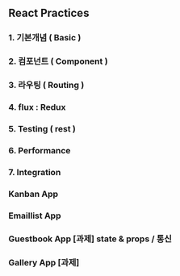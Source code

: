 ## React Practices

### 1. 기본개념 ( Basic )
### 2. 컴포넌트 ( Component )
### 3. 라우팅 ( Routing )
### 4. flux : Redux
### 5. Testing ( rest )
### 6. Performance
### 7. Integration

### Kanban App
### Emaillist App
### Guestbook App [과제] state & props / 통신
### Gallery App   [과제]